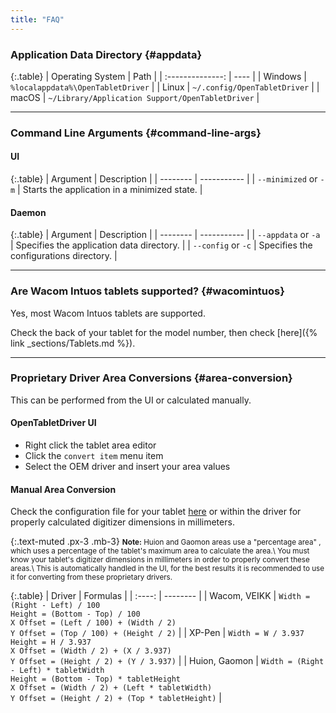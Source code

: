 ```yaml
---
title: "FAQ"
---
```


### Application Data Directory {#appdata}

{:.table}
| Operating System | Path |
| :--------------: | ---- |
| Windows          | `%localappdata%\OpenTabletDriver`                  |
| Linux            | `~/.config/OpenTabletDriver`                       |
| macOS            | `~/Library/Application Support/OpenTabletDriver`   |

---

### Command Line Arguments {#command-line-args}

#### UI

{:.table}
| Argument | Description |
| -------- | ----------- |
| `--minimized` or `-m` | Starts the application in a minimized state. |

#### Daemon

{:.table}
| Argument | Description |
| -------- | ----------- |
| `--appdata` or `-a` | Specifies the application data directory. |
| `--config` or `-c`  | Specifies the configurations directory. |

---

### Are Wacom Intuos tablets supported? {#wacomintuos}

Yes, most Wacom Intuos tablets are supported.

Check the back of your tablet for the model number, then check [here]({% link _sections/Tablets.md %}).

---


### Proprietary Driver Area Conversions {#area-conversion}

This can be performed from the UI or calculated manually.

#### OpenTabletDriver UI
- Right click the tablet area editor
- Click the `convert item` menu item
- Select the OEM driver and insert your area values

#### Manual Area Conversion

Check the configuration file for your tablet [here](https://github.com/OpenTabletDriver/OpenTabletDriver/tree/master/OpenTabletDriver.Configurations)
or within the driver for properly calculated digitizer dimensions in millimeters.

{:.text-muted .px-3 .mb-3}
<small>
**Note:** Huion and Gaomon areas use a "percentage area" , which uses a percentage
of the tablet's maximum area to calculate the area.\\
  You must know your tablet's digitizer dimensions in millimeters in order to properly convert these areas.\\
  This is automatically handled in the UI, for the best results it is recommended to use it for converting from these proprietary drivers.
</small>

{:.table}
| Driver | Formulas |
| :----: | -------- |
| Wacom, VEIKK | `Width = (Right - Left) / 100`<br/>`Height = (Bottom - Top) / 100`<br/>`X Offset = (Left / 100) + (Width / 2)`<br/>`Y Offset = (Top / 100) + (Height / 2)` |
| XP-Pen | `Width = W / 3.937`<br/>`Height = H / 3.937`<br/>`X Offset = (Width / 2) + (X / 3.937)`<br/>`Y Offset = (Height / 2) + (Y / 3.937)` |
| Huion, Gaomon | `Width = (Right - Left) * tabletWidth`<br/>`Height = (Bottom - Top) * tabletHeight`<br/>`X Offset = (Width / 2) + (Left * tabletWidth)`<br/>`Y Offset = (Height / 2) + (Top * tabletHeight)` |
